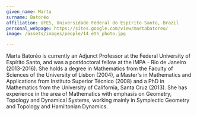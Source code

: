 ```yaml
---
given_name: Marta
surname: Batoréo
affiliation: UFES, Universidade Federal do Espírito Santo, Brazil
personal_webpage: https://sites.google.com/view/martabatoreo/
image: /assets/images/people/14_eth_photo.jpg

---
```

Marta Batoréo is currently an Adjunct Professor at the Federal University of Espírito Santo,
and was a postdoctoral fellow at the IMPA - Rio de Janeiro (2013-2016). 
She holds a degree in Mathematics from the Faculty of Sciences of the University of Lisbon (2004), 
a Master's in Mathematics and Applications from Instituto Superior Técnico (2008) and a 
PhD in Mathematics from the University of California, Santa Cruz (2013). 
She has experience in the area of Mathematics with emphasis on Geometry, Topology and Dynamical Systems, 
working mainly in Symplectic Geometry and Topology and Hamiltonian Dynamics.
